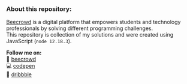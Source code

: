 ### About this repository:

[Beecrowd](https://www.beecrowd.com.br/) is a digital platform that empowers students and technology professionals by solving different programming challenges. <br>This repository is collection of my solutions and were created using JavaScript (`node 12.18.3`).

**Follow me on:** <br>
🐝 [beecrowd](https://www.beecrowd.com.br/) <br>
💻 [codepen](https://codepen.io/jhow_) <br>
🏀 [dribbble](https://dribbble.com/jesilva)
